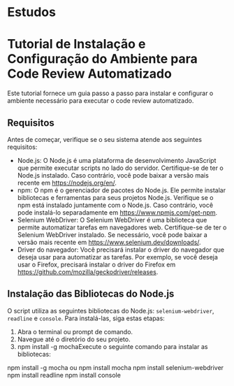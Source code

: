 # Estudos
# Tutorial de Instalação e Configuração do Ambiente para Code Review Automatizado

Este tutorial fornece um guia passo a passo para instalar e configurar o ambiente necessário para executar o code review automatizado.

## Requisitos

Antes de começar, verifique se o seu sistema atende aos seguintes requisitos:

- Node.js: O Node.js é uma plataforma de desenvolvimento JavaScript que permite executar scripts no lado do servidor. Certifique-se de ter o Node.js instalado. Caso contrário, você pode baixar a versão mais recente em https://nodejs.org/en/.
- npm: O npm é o gerenciador de pacotes do Node.js. Ele permite instalar bibliotecas e ferramentas para seus projetos Node.js. Verifique se o npm está instalado juntamente com o Node.js. Caso contrário, você pode instalá-lo separadamente em https://www.npmjs.com/get-npm.
- Selenium WebDriver: O Selenium WebDriver é uma biblioteca que permite automatizar tarefas em navegadores web. Certifique-se de ter o Selenium WebDriver instalado. Se necessário, você pode baixar a versão mais recente em https://www.selenium.dev/downloads/.
- Driver do navegador: Você precisará instalar o driver do navegador que deseja usar para automatizar as tarefas. Por exemplo, se você deseja usar o Firefox, precisará instalar o driver do Firefox em https://github.com/mozilla/geckodriver/releases.

## Instalação das Bibliotecas do Node.js

O script utiliza as seguintes bibliotecas do Node.js: `selenium-webdriver`, `readline` e `console`. Para instalá-las, siga estas etapas:

1. Abra o terminal ou prompt de comando.
2. Navegue até o diretório do seu projeto.
3. npm install -g mochaExecute o seguinte comando para instalar as bibliotecas:

npm install -g mocha ou npm install mocha
npm install selenium-webdriver 
npm install readline 
npm install console

